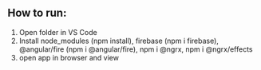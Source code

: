 ## How to run:
1. Open folder in VS Code
2. Install node_modules (npm install), firebase (npm i firebase), @angular/fire (npm i @angular/fire), npm i @ngrx, npm i @ngrx/effects
3. open app in browser and view

